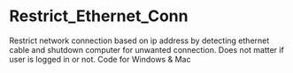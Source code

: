 # Restrict_Ethernet_Conn
Restrict network connection based on ip address by detecting ethernet cable and shutdown computer for unwanted connection. Does not matter if user is logged in or not.  Code for Windows &amp; Mac
